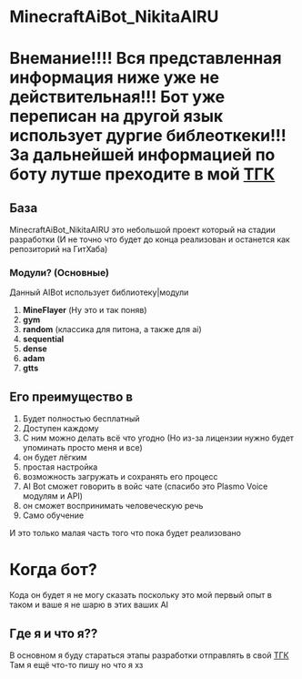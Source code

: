 # MinecraftAiBot_NikitaAIRU

# Внемание!!!! Вся представленная информация ниже уже не действительная!!! Бот уже переписан на другой язык использует дургие библеоткеки!!! За дальнейшей информацией по боту лутше преходите в мой [ТГК](https://t.me/Hikikomori_is_fun_to_be)

## База

MinecraftAiBot_NikitaAIRU это небольшой проект который на стадии разработки (И не точно что будет до конца реализован и останется как репозиторий на ГитХаба)

### Модули? (Основные)

Данный AIBot использует библиотеку|модули

1. **MineFlayer** (Ну это и так поняв)
2. **gym**
3. **random** (классика для питона, а также для ai)
4. **sequential**
5. **dense**
6. **adam**
7. **gtts**

## Его преимущество в

1.  Будет полностью бесплатный
2.  Доступен каждому
3. С ним можно делать всё что угодно (Но из-за лицензии нужно будет упоминать просто меня и все)
4. он будет лёгким
5. простая настройка
6. возможность загружать и сохранять его процесс
7. AI Bot сможет говорить в войс чате (спасибо это Plasmo Voice модулям и API)
8. он сможет воспринимать человеческую речь
9. Само обучение

И это только малая часть того что пока будет реализовано

# Когда бот?

Кода он будет я не могу сказать поскольку это мой первый опыт в таком и ваше я не шарю в этих ваших AI

## Где я и что я??

В основном я буду стараться этапы разработки отправлять в свой  [ТГК](https://t.me/Hikikomori_is_fun_to_be)
Там я ещё что-то пишу но что я хз
